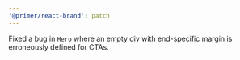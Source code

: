```yaml
---
'@primer/react-brand': patch
---
```


Fixed a bug in `Hero` where an empty div with end-specific margin is erroneously defined for CTAs.

